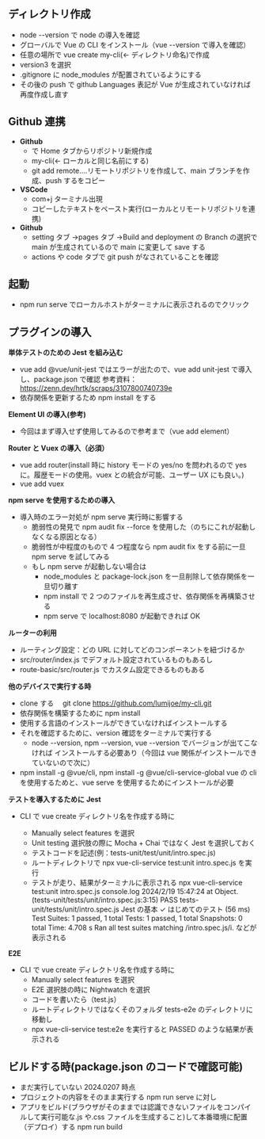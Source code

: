 ## ディレクトリ作成

- node --version で node の導入を確認
- グローバルで Vue の CLI をインストール（vue --version で導入を確認）
- 任意の場所で vue create my-cli(← ディレクトリ命名)で作成
- version3 を選択
- .gitignore に node_modules が配置されているようにする
- その後の push で github Languages 表記が Vue が生成されていなければ再度作成し直す

## Github 連携

- **Github**
  - で Home タブからリポジトリ新規作成
  - my-cli(← ローカルと同じ名前にする)
  - git add remote....リモートリポジトリを作成して、main ブランチを作成、push するをコピー
- **VSCode**
  - com+j ターミナル出現
  - コピーしたテキストをペースト実行(ローカルとリモートリポジトリを連携)
- **Github**
  - setting タブ →pages タブ →Build and deployment の Branch の選択で main が生成されているので
    main に変更して save する
  - actions や code タブで git push がなされていることを確認

## 起動

- npm run serve でローカルホストがターミナルに表示されるのでクリック

## プラグインの導入

**単体テストのための Jest を組み込む**

- vue add @vue/unit-jest ではエラーが出たので、vue add unit-jest で導入し、package.json で確認
  参考資料：https://zenn.dev/hrtk/scraps/3107800740739e
- 依存関係を更新するため npm install をする

**Element UI の導入(参考)**

- 今回はまず導入せず使用してみるので参考まで（vue add element）

**Router と Vuex の導入（必須）**

- vue add router(install 時に history モードの yes/no を問われるので yes に。履歴モードの使用。vuex との統合が可能、ユーザー UX にも良い。)
- vue add vuex

**npm serve を使用するための導入**

- 導入時のエラー対処が npm serve 実行時に影響する
  - 脆弱性の発見で npm audit fix --force を使用した（のちにこれが起動しなくなる原因となる）
  - 脆弱性が中程度のもので 4 つ程度なら npm audit fix をする前に一旦 npm serve を試してみる
  - もし npm serve が起動しない場合は
    - node_modules と package-lock.json を一旦削除して依存関係を一旦切り離す
    - npm install で 2 つのファイルを再生成させ、依存関係を再構築させる
    - npm serve で localhost:8080 が起動できれば OK

**ルーターの利用**

- ルーティング設定：どの URL に対してどのコンポーネントを紐づけるか
- src/router/index.js でデフォルト設定されているものもあるし
- route-basic/src/router.js でカスタム設定できるものもある

**他のデバイスで実行する時**

- clone する　 git clone https://github.com/lumijoe/my-cli.git
- 依存関係を構築するために npm install
- 使用する言語のインストールができていなければインストールする
- それを確認するために、version 確認をターミナルで実行する
  - node --version, npm --version, vue --version でバージョンが出てこなければ
    インストールする必要あり（今回は vue 関係がインストールできていないので次に）
- npm install -g @vue/cli, npm install -g @vue/cli-service-global
  vue の cli を使用するためと、vue serve を使用するためにインストールが必要

**テストを導入するために**
**Jest**

- CLI で vue create ディレクトリ名を作成する時に

  - Manually select features を選択
  - Unit testing 選択肢の際に Mocha + Chai ではなく Jest を選択しておく
  - テストコードを記述(例：tests-unit/test/unit/intro.spec.js)
  - ルートディレクトリで npx vue-cli-service test:unit intro.spec.js を実行
  - テストが走り、結果がターミナルに表示される
    npx vue-cli-service test:unit intro.spec.js
    console.log
    2024/2/19 15:47:24
    at Object.<anonymous> (tests-unit/tests/unit/intro.spec.js:3:15)
    PASS tests-unit/tests/unit/intro.spec.js
    Jest の基本
    ✓ はじめてのテスト (56 ms)
    Test Suites: 1 passed, 1 total
    Tests: 1 passed, 1 total
    Snapshots: 0 total
    Time: 4.708 s
    Ran all test suites matching /intro.spec.js/i.
    などが表示される

**E2E**

- CLI で vue create ディレクトリ名を作成する時に
  - Manually select features を選択
  - E2E 選択肢の時に Nightwatch を選択
  - コードを書いたら（test.js）
  - ルートディレクトリではなくそのフォルダ tests-e2e のディレクトリに移動し
  - npx vue-cli-service test:e2e を実行すると
    PASSED のような結果が表示される

## ビルドする時(package.json のコードで確認可能)

- まだ実行していない 2024.0207 時点
- プロジェクトの内容をそのまま実行する npm run serve に対し
- アプリをビルド(ブラウザがそのままでは認識できないファイルをコンパイルして実行可能な.js や.css ファイルを生成すること)して本番環境に配置（デプロイ）する npm run build

